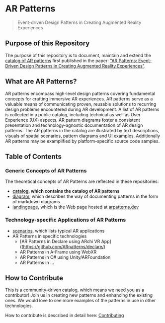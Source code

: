 # AR Patterns

> Event-driven Design Patterns in Creating Augmented Reality Experiences

## Purpose of this Repository
The purpose of this repository is to document, maintain and extend the [catalog of AR patterns](https://github.com/ARpatterns/catalog) first published in the paper: ["AR Patterns: Event-Driven Design Patterns in Creating Augmented Reality Experiences"](https://link.springer.com/chapter/10.1007/978-3-031-48495-7_6).

## What are AR Patterns?
AR patterns encompass high-level design patterns covering fundamental concepts for crafting immersive AR experiences. AR patterns serve as a valuable means of communicating proven, reusable solutions to recurring design problems encountered during AR development. A list of AR patterns is collected in a public catalog, including technical as well as User Experience (UX) aspects. AR pattern diagrams foster a consistent presentation and technology-agnostic documentation of AR design patterns. The AR patterns in the catalog are illustrated by text descriptions, visuals of spatial scenarios, pattern diagrams and UI examples. Additionally AR patterns may be examplified by platform-specific source code samples.

## Table of Contents

### Generic Concepts of AR Patterns
The theoretical concepts of AR Patterns are reflected in these repositories:
* <strong>[catalog](https://github.com/ARpatterns/catalog/), which contains the catalog of AR patterns</strong>
* [diagram](https://github.com/ARpatterns/diagram/), which describes the way of documenting patterns in the form of markdown diagrams
* [landingpage](https://github.com/ARpatterns/landingpage/), which is the Web page hosted at [arpatterns.dev](https://arpatterns.dev)

### Technology-specific Applications of AR Patterns
* [scenarios](https://github.com/ARpatterns/scenarios/), which lists typical AR applications
* AR Patterns in specific technologies
  * [AR Patterns in Declare using ARchi VR App]((https://github.com/ARpatterns/declare/)
  * AR Patterns in A-Frame using WebXR
  * AR Patterns in C# using Unity/ARFoundation
  * AR Patterns in ...

## How to Contribute
This is a community-driven catalog, which means we need you as a contributor! Join us in creating new patterns and enhancing the existing ones.
We would love to see more examples of the patterns in use in other technologies.

How to contribute is described in detail here: [Contributing](CONTRIBUTING.md)
